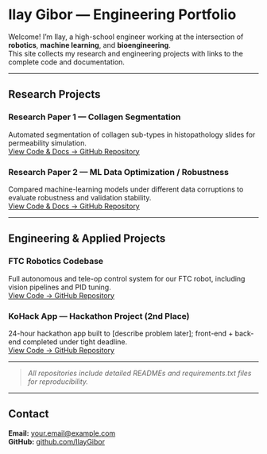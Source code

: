 # Ilay Gibor — Engineering Portfolio

Welcome! I’m Ilay, a high-school engineer working at the intersection of **robotics**, **machine learning**, and **bioengineering**.  
This site collects my research and engineering projects with links to the complete code and documentation.

---

## Research Projects

### Research Paper 1 — Collagen Segmentation  
Automated segmentation of collagen sub-types in histopathology slides for permeability simulation.  
[View Code & Docs → GitHub Repository](./projects/research1/)

### Research Paper 2 — ML Data Optimization / Robustness  
Compared machine-learning models under different data corruptions to evaluate robustness and validation stability.  
[View Code & Docs → GitHub Repository](https://github.com/IlayGibor/ml-robustness)

---

## Engineering & Applied Projects

### FTC Robotics Codebase  
Full autonomous and tele-op control system for our FTC robot, including vision pipelines and PID tuning.  
[View Code → GitHub Repository](https://github.com/IlayGibor/ftc-autonomous)

### KoHack App — Hackathon Project (2nd Place)  
24-hour hackathon app built to [describe problem later]; front-end + back-end completed under tight deadline.  
[View Code → GitHub Repository](https://github.com/IlayGibor/kohack-app)

---

> *All repositories include detailed READMEs and requirements.txt files for reproducibility.*

---

## Contact
**Email:** your.email@example.com  
**GitHub:** [github.com/IlayGibor](https://github.com/IlayGibor)
